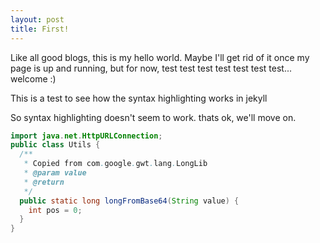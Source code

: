 ```yaml
---
layout: post
title: First!
---
```

Like all good blogs, this is my hello world. Maybe I'll get rid of it once my page is up and running, but for now, test test test test test test test... welcome :)

This is a test to see how the syntax highlighting works in jekyll

So syntax highlighting doesn't seem to work. thats ok, we'll move on.
```java
import java.net.HttpURLConnection;
public class Utils {
  /**
   * Copied from com.google.gwt.lang.LongLib
   * @param value
   * @return
   */
  public static long longFromBase64(String value) {
    int pos = 0;
  }
}
```